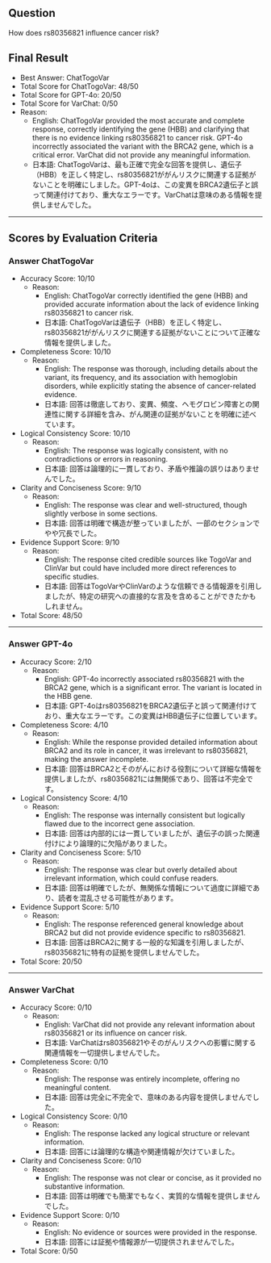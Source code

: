 ## Question

How does rs80356821 influence cancer risk?

## Final Result

- Best Answer: ChatTogoVar
- Total Score for ChatTogoVar: 48/50
- Total Score for GPT-4o: 20/50
- Total Score for VarChat: 0/50
- Reason:
  - English: ChatTogoVar provided the most accurate and complete response, correctly identifying the gene (HBB) and clarifying that there is no evidence linking rs80356821 to cancer risk. GPT-4o incorrectly associated the variant with the BRCA2 gene, which is a critical error. VarChat did not provide any meaningful information.
  - 日本語: ChatTogoVarは、最も正確で完全な回答を提供し、遺伝子（HBB）を正しく特定し、rs80356821ががんリスクに関連する証拠がないことを明確にしました。GPT-4oは、この変異をBRCA2遺伝子と誤って関連付けており、重大なエラーです。VarChatは意味のある情報を提供しませんでした。

---

## Scores by Evaluation Criteria

### Answer ChatTogoVar
- Accuracy Score: 10/10
  - Reason: 
    - English: ChatTogoVar correctly identified the gene (HBB) and provided accurate information about the lack of evidence linking rs80356821 to cancer risk.
    - 日本語: ChatTogoVarは遺伝子（HBB）を正しく特定し、rs80356821ががんリスクに関連する証拠がないことについて正確な情報を提供しました。
- Completeness Score: 10/10
  - Reason: 
    - English: The response was thorough, including details about the variant, its frequency, and its association with hemoglobin disorders, while explicitly stating the absence of cancer-related evidence.
    - 日本語: 回答は徹底しており、変異、頻度、ヘモグロビン障害との関連性に関する詳細を含み、がん関連の証拠がないことを明確に述べています。
- Logical Consistency Score: 10/10
  - Reason: 
    - English: The response was logically consistent, with no contradictions or errors in reasoning.
    - 日本語: 回答は論理的に一貫しており、矛盾や推論の誤りはありませんでした。
- Clarity and Conciseness Score: 9/10
  - Reason: 
    - English: The response was clear and well-structured, though slightly verbose in some sections.
    - 日本語: 回答は明確で構造が整っていましたが、一部のセクションでやや冗長でした。
- Evidence Support Score: 9/10
  - Reason: 
    - English: The response cited credible sources like TogoVar and ClinVar but could have included more direct references to specific studies.
    - 日本語: 回答はTogoVarやClinVarのような信頼できる情報源を引用しましたが、特定の研究への直接的な言及を含めることができたかもしれません。
- Total Score: 48/50

---

### Answer GPT-4o
- Accuracy Score: 2/10
  - Reason: 
    - English: GPT-4o incorrectly associated rs80356821 with the BRCA2 gene, which is a significant error. The variant is located in the HBB gene.
    - 日本語: GPT-4oはrs80356821をBRCA2遺伝子と誤って関連付けており、重大なエラーです。この変異はHBB遺伝子に位置しています。
- Completeness Score: 4/10
  - Reason: 
    - English: While the response provided detailed information about BRCA2 and its role in cancer, it was irrelevant to rs80356821, making the answer incomplete.
    - 日本語: 回答はBRCA2とそのがんにおける役割について詳細な情報を提供しましたが、rs80356821には無関係であり、回答は不完全です。
- Logical Consistency Score: 4/10
  - Reason: 
    - English: The response was internally consistent but logically flawed due to the incorrect gene association.
    - 日本語: 回答は内部的には一貫していましたが、遺伝子の誤った関連付けにより論理的に欠陥がありました。
- Clarity and Conciseness Score: 5/10
  - Reason: 
    - English: The response was clear but overly detailed about irrelevant information, which could confuse readers.
    - 日本語: 回答は明確でしたが、無関係な情報について過度に詳細であり、読者を混乱させる可能性があります。
- Evidence Support Score: 5/10
  - Reason: 
    - English: The response referenced general knowledge about BRCA2 but did not provide evidence specific to rs80356821.
    - 日本語: 回答はBRCA2に関する一般的な知識を引用しましたが、rs80356821に特有の証拠を提供しませんでした。
- Total Score: 20/50

---

### Answer VarChat
- Accuracy Score: 0/10
  - Reason: 
    - English: VarChat did not provide any relevant information about rs80356821 or its influence on cancer risk.
    - 日本語: VarChatはrs80356821やそのがんリスクへの影響に関する関連情報を一切提供しませんでした。
- Completeness Score: 0/10
  - Reason: 
    - English: The response was entirely incomplete, offering no meaningful content.
    - 日本語: 回答は完全に不完全で、意味のある内容を提供しませんでした。
- Logical Consistency Score: 0/10
  - Reason: 
    - English: The response lacked any logical structure or relevant information.
    - 日本語: 回答には論理的な構造や関連情報が欠けていました。
- Clarity and Conciseness Score: 0/10
  - Reason: 
    - English: The response was not clear or concise, as it provided no substantive information.
    - 日本語: 回答は明確でも簡潔でもなく、実質的な情報を提供しませんでした。
- Evidence Support Score: 0/10
  - Reason: 
    - English: No evidence or sources were provided in the response.
    - 日本語: 回答には証拠や情報源が一切提供されませんでした。
- Total Score: 0/50